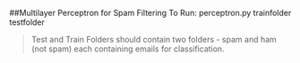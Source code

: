 ##Multilayer Perceptron for Spam Filtering
To Run:
perceptron.py trainfolder testfolder

>Test and Train Folders should contain two folders - spam and ham (not spam) each containing emails for classification.
